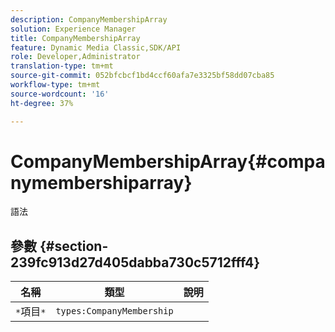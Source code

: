 ```yaml
---
description: CompanyMembershipArray
solution: Experience Manager
title: CompanyMembershipArray
feature: Dynamic Media Classic,SDK/API
role: Developer,Administrator
translation-type: tm+mt
source-git-commit: 052bfcbcf1bd4ccf60afa7e3325bf58dd07cba85
workflow-type: tm+mt
source-wordcount: '16'
ht-degree: 37%

---
```



# CompanyMembershipArray{#companymembershiparray}

語法

## 參數 {#section-239fc913d27d405dabba730c5712fff4}

| 名稱 | 類型 | 說明 |
|---|---|---|
| `*`項目`*` | `types:CompanyMembership` |  |

